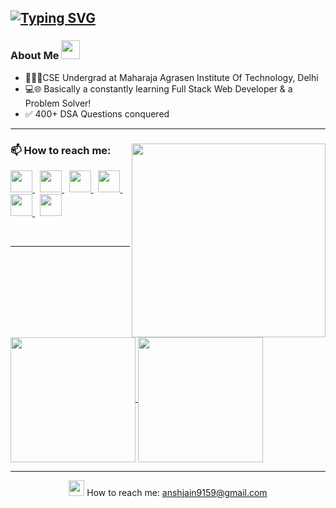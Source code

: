 
[![Typing SVG](https://readme-typing-svg.demolab.com?font=Playfair+Display&size=25&duration=4000&pause=1000&color=F7F7F7&background=FFFFFF00&center=true&vCenter=true&random=false&width=435&lines=Hey+There!;My+self+Ansh+Jain;Welcome+to+my+Github+Profile)](https://git.io/typing-svg)
---

### About Me <img src="https://github.com/SP-XD/SP-XD/blob/main/images/message.gif?raw=true" width="30" />
- 🧑🏻‍🎓CSE Undergrad at Maharaja Agrasen Institute Of Technology, Delhi
- 💻🌐 Basically a constantly learning Full Stack Web Developer & a Problem Solver! 
- ✅ 400+ DSA Questions conquered
---
<div>
<a href="https://leetcode.com/Ansh_Jain_2004" target="_blank">
 <img align="right" src='https://leetcard.jacoblin.cool/Ansh_Jain_2004?hide=ranking&border=0&radius=21' width='310"'>
</a>

<p align="left">
  <h3>📫 How to reach me:</h3>
  <a href="https://twitter.com/whoanshjain" target="_blank">
    <img height="35px" width="auto" src="https://img.icons8.com/color/48/000000/twitter.png">
  </a>
  &nbsp;
  <a href="https://www.linkedin.com/in/ansh-jain-78986b242/" target="_blank">
    <img height="35px" width="auto" src="https://img.icons8.com/color/48/000000/linkedin.png">
  </a>
  &nbsp;
 <a href="mailto:anshjain9159@gmail.com" target="_blank">
 <img src="https://img.icons8.com/fluent/48/000000/gmail.png" height="35px" width="auto">
</a>
 &nbsp;
  <a href="https://codeforces.com/profile/who.anshjain" target="_blank">
    <img height="35px" width="auto" src="https://user-images.githubusercontent.com/63710339/205476287-dee85e56-04b7-403c-8269-3455f052eb62.png">
  </a>
  &nbsp;
  <a href="https://leetcode.com/Ansh_Jain_2004" target="_blank">
    <img height="35px" width="auto" src="https://user-images.githubusercontent.com/63710339/185728579-3f9af06c-0977-4d51-a81a-2ac828fc2d23.png">
  </a>
  &nbsp;
  <a href="https://auth.geeksforgeeks.org/user/anshjain2004
/profile" target="_blank">
    <img height="35px" width="auto" src="https://user-images.githubusercontent.com/63710339/185728583-3b581a30-c79b-42b5-ac31-8f246fb7ba3a.png">
  </a>
 
</p>
</div>

<br/>
<hr/>
<a href="https://github.com/AnshJain9159/github-readme-stats">
  <img height=200 align="center" src="https://github-readme-stats.vercel.app/api?username=AnshJain9159&show_icons=true" />
</a>
<a href="https://github.com/AnshJain9159/convoychat">
  <img height=200 align="center" src="https://github-readme-stats.vercel.app/api/top-langs?username=AnshJain9159&layout=compact&langs_count=8&card_width=320" />
</a>
<br/>
<hr/>
<p align='center'>
  <img src="https://github.com/SP-XD/SP-XD/blob/main/images/letterbox.gif?raw=true" width="25" /> How to reach me: <a href='mailto:anshjain9159@gmail.com'>anshjain9159@gmail.com</a>
</p>


